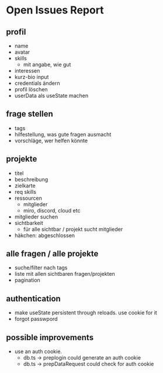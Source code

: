 # Open Issues Report

## profil
- name
- avatar
- skills
  - mit angabe, wie gut
- interessen
- kurz-bio input
- credentials ändern
- profil löschen
- userData als useState machen

## frage stellen
- tags
- hilfestellung, was gute fragen ausmacht
- vorschläge, wer helfen könnte

## projekte
- titel
- beschreibung
- zielkarte
- req skills
- ressourcen
  - mitglieder
  - miro, discord, cloud etc
- mitglieder suchen
- sichtbarkeit
  - für alle sichtbar / projekt sucht mitglieder
- häkchen: abgeschlossen

## alle fragen / alle projekte
- suche/filter nach tags
- liste mit allen sichtbaren fragen/projekten
- pagination

## authentication
- make useState persistent through reloads. use cookie for it
- forgot passwpord 

## possible improvements
- use an auth cookie. 
  - db.ts -> preplogin could generate an auth cookie
  - db.ts -> prepDataRequest could check for auth cookie